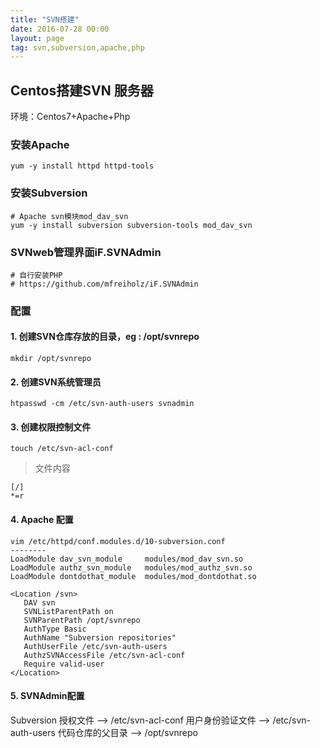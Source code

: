 ```yaml
---
title: "SVN搭建"
date: 2016-07-28 00:00
layout: page
tag: svn,subversion,apache,php
---
```


## Centos搭建SVN 服务器
环境：Centos7+Apache+Php

### 安装Apache
```
yum -y install httpd httpd-tools
```

### 安装Subversion
```
# Apache svn模块mod_dav_svn
yum -y install subversion subversion-tools mod_dav_svn
```
### SVNweb管理界面iF.SVNAdmin
```
# 自行安装PHP
# https://github.com/mfreiholz/iF.SVNAdmin
```

### 配置
#### 1. 创建SVN仓库存放的目录，eg : /opt/svnrepo
```
mkdir /opt/svnrepo
```
#### 2. 创建SVN系统管理员
```
htpasswd -cm /etc/svn-auth-users svnadmin
```
#### 3. 创建权限控制文件
```
touch /etc/svn-acl-conf
```
>  文件内容
```
[/]
*=r
```
#### 4. Apache 配置
```
vim /etc/httpd/conf.modules.d/10-subversion.conf
--------
LoadModule dav_svn_module     modules/mod_dav_svn.so
LoadModule authz_svn_module   modules/mod_authz_svn.so
LoadModule dontdothat_module  modules/mod_dontdothat.so

<Location /svn>
   DAV svn
   SVNListParentPath on
   SVNParentPath /opt/svnrepo
   AuthType Basic
   AuthName "Subversion repositories"
   AuthUserFile /etc/svn-auth-users
   AuthzSVNAccessFile /etc/svn-acl-conf
   Require valid-user
</Location>
```
#### 5. SVNAdmin配置
Subversion 授权文件 --> /etc/svn-acl-conf
用户身份验证文件 --> /etc/svn-auth-users
代码仓库的父目录 --> /opt/svnrepo
